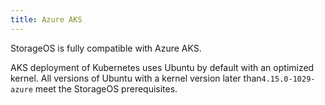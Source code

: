 ```yaml
---
title: Azure AKS
---
```


StorageOS is fully compatible with Azure AKS.

AKS deployment of Kubernetes uses Ubuntu by default with an optimized kernel.
All versions of Ubuntu with a kernel version later than`4.15.0-1029-azure`
meet the StorageOS prerequisites.
